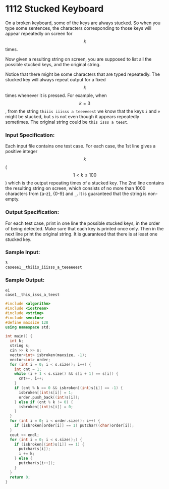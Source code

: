 # 1112 Stucked Keyboard
On a broken keyboard, some of the keys are always stucked. So when you type some sentences, the characters corresponding to those keys will appear repeatedly on screen for $$k$$ times.

Now given a resulting string on screen, you are supposed to list all the possible stucked keys, and the original string.

Notice that there might be some characters that are typed repeatedly. The stucked key will always repeat output for a fixed $$k$$ times whenever it is pressed. For example, when $$k = 3$$, from the string `thiiis iiisss a teeeeeest` we know that the keys `i` and `e` might be stucked, but `s` is not even though it appears repeatedly sometimes. The original string could be `this isss a teest`.

### Input Specification:

Each input file contains one test case. For each case, the 1st line gives a positive integer $$k$$ ($$1 < k \le 100$$) which is the output repeating times of a stucked key. The 2nd line contains the resulting string on screen, which consists of no more than 1000 characters from {a-z}, {0-9} and `_`. It is guaranteed that the string is non-empty.

### Output Specification:

For each test case, print in one line the possible stucked keys, in the order of being detected. Make sure that each key is printed once only. Then in the next line print the original string. It is guaranteed that there is at least one stucked key.

### Sample Input:
```in
3
caseee1__thiiis_iiisss_a_teeeeeest
```

### Sample Output:
```out
ei
case1__this_isss_a_teest
```

```cpp
#include <algorithm>
#include <iostream>
#include <string>
#include <vector>
#define maxsize 128
using namespace std;

int main() {
  int k;
  string s;
  cin >> k >> s;
  vector<int> isbroken(maxsize, -1);
  vector<int> order;
  for (int i = 0; i < s.size(); i++) {
    int cnt = 1;
    while (i + 1 < s.size() && s[i + 1] == s[i]) {
      cnt++, i++;
    }
    if (cnt % k == 0 && isbroken[(int)s[i]] == -1) {
      isbroken[(int)s[i]] = 1;
      order.push_back((int)s[i]);
    } else if (cnt % k != 0) {
      isbroken[(int)s[i]] = 0;
    }
  }
  for (int i = 0; i < order.size(); i++) {
    if (isbroken[order[i]] == 1) putchar((char)order[i]);
  }
  cout << endl;
  for (int i = 0; i < s.size();) {
    if (isbroken[(int)s[i]] == 1) {
      putchar(s[i]);
      i += k;
    } else {
      putchar(s[i++]);
    }
  }
  return 0;
}
```